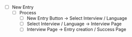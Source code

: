 - [ ] New Entry
    - [ ] Process
        - [ ] New Entry Button -> Select Interview / Language
        - [ ] Select Interview / Language -> Interview Page
        - [ ] Interview Page -> Entry creation / Success Page